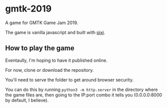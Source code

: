 # gmtk-2019

A game for GMTK Game Jam 2019.

The game is vanilla javascript and built with [pixi].

## How to play the game

Eventaully, I'm hoping to have it published online.

For now, clone or download the repository.

You'll need to serve the folder to get around browser security.

You can do this by running `python3 -m http.server` in the directory where the
game files are, then going to the IP:port combo it tells you (0.0.0.0:8000 by
default, I believe).

[pixi]: https://pixijs.io
